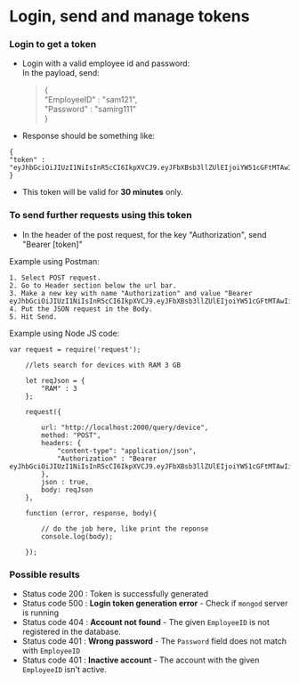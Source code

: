 # Login, send and manage tokens
### Login to get a token

 - Login with a valid employee id and password:  
    In the payload, send:
	 >{  
	 "EmployeeID" : "sam121",  
	 "Password" : "samirg111"  
	 }  
	 
 - Response should be something like:
 ```
 {
 "token" : "eyJhbGciOiJIUzI1NiIsInR5cCI6IkpXVCJ9.eyJFbXBsb3llZUlEIjoiYW51cGFtMTAwIiwiSXNBZG1pbiI6ZmFsc2UsImlhdCI6MTUzMDg4OTE4MywiZXhwIjoxNTMwODkwOTgzfQ.yMZrKDh2sYxlFz1XHaZ0NtIcqpXCzmAtaVPUAYlrwgE"
 }
 ```
- This token will be valid for **30 minutes** only.

### To send further requests using this token

- In the header of the post request, for the key "Authorization", send "Bearer [token]"

Example using Postman:

```
1. Select POST request.
2. Go to Header section below the url bar.
3. Make a new key with name "Authorization" and value "Bearer eyJhbGciOiJIUzI1NiIsInR5cCI6IkpXVCJ9.eyJFbXBsb3llZUlEIjoiYW51cGFtMTAwIiwiSXNBZG1pbiI6ZmFsc2UsImlhdCI6MTUzMDg4OTE4MywiZXhwIjoxNTMwODkwOTgzfQ.yMZrKDh2sYxlFz1XHaZ0NtIcqpXCzmAtaVPUAYlrwgE"
4. Put the JSON request in the Body.
5. Hit Send.
```

Example using Node JS code:

```
var request = require('request');

    //lets search for devices with RAM 3 GB

    let reqJson = {
        "RAM" : 3
    };

    request({
    
        url: "http://localhost:2000/query/device",
        method: "POST",
        headers: {
            "content-type": "application/json",
            "Authorization" : "Bearer eyJhbGciOiJIUzI1NiIsInR5cCI6IkpXVCJ9.eyJFbXBsb3llZUlEIjoiYW51cGFtMTAwIiwiSXNBZG1pbiI6ZmFsc2UsImlhdCI6MTUzMDg4OTE4MywiZXhwIjoxNTMwODkwOTgzfQ.yMZrKDh2sYxlFz1XHaZ0NtIcqpXCzmAtaVPUAYlrwgE"
        },
        json : true,
        body: reqJson
    },
    
    function (error, response, body){
    
        // do the job here, like print the reponse
        console.log(body);
        
    });
```

### Possible results

- Status code 200 : Token is successfully generated
- Status code 500 : <b>Login token generation error</b> - Check if `mongod` server is running
- Status code 404 : <b>Account not found</b> - The given `EmployeeID` is not registered in the database.
- Status code 401 : <b>Wrong password</b> - The `Password` field does not match with `EmployeeID`
- Status code 401 : <b>Inactive account</b> - The account with the given `EmployeeID` isn't active.